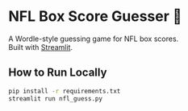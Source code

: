 # NFL Box Score Guesser 🏈

A Wordle-style guessing game for NFL box scores.  
Built with [Streamlit](https://streamlit.io).

## How to Run Locally
```bash
pip install -r requirements.txt
streamlit run nfl_guess.py
